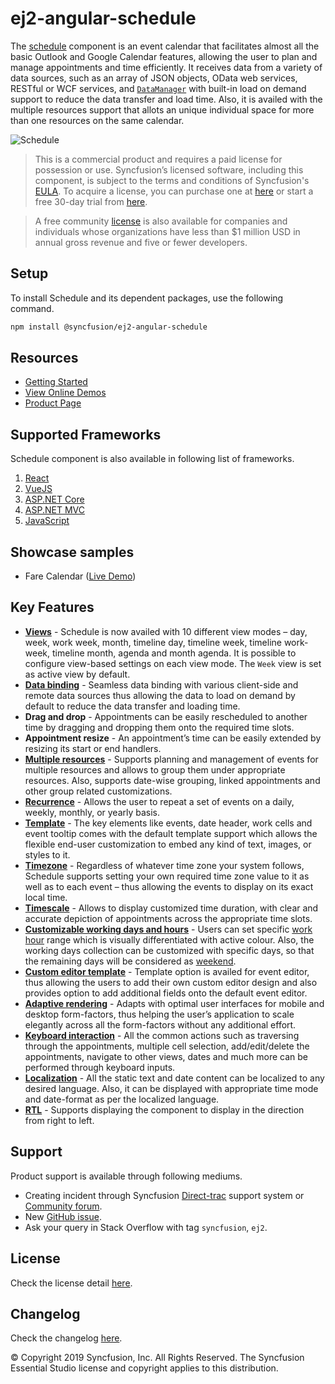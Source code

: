 # ej2-angular-schedule

The [schedule](https://github.com/syncfusion/ej2-angular-ui-components) component is an event calendar that facilitates almost all the basic Outlook and Google Calendar features, allowing the user to plan and manage appointments and time efficiently. It receives data from a variety of data sources, such as an array of JSON objects, OData web services, RESTful or WCF services, and [`DataManager`](https://ej2.syncfusion.com/angular/documentation/data/) with built-in load on demand support to reduce the data transfer and load time. Also, it is availed with the multiple resources support that allots an unique individual space for more than one resources on the same calendar.

![Schedule](https://ej2.syncfusion.com/products/images/schedule/readme.png)

> This is a commercial product and requires a paid license for possession or use. Syncfusion’s licensed software, including this component, is subject to the terms and conditions of Syncfusion's [EULA](https://www.syncfusion.com/eula/es/). To acquire a license, you can purchase one at [here](https://www.syncfusion.com/sales/products) or start a free 30-day trial from [here](https://www.syncfusion.com/account/manage-trials/start-trials).

> A free community [license](https://www.syncfusion.com/products/communitylicense) is also available for companies and individuals whose organizations have less than $1 million USD in annual gross revenue and five or fewer developers.

## Setup

To install Schedule and its dependent packages, use the following command.

```sh
npm install @syncfusion/ej2-angular-schedule
```

## Resources

* [Getting Started](https://ej2.syncfusion.com/angular/documentation/schedule/getting-started.html)
* [View Online Demos](https://ej2.syncfusion.com/angular/demos/#/material/schedule/default)
* [Product Page](https://www.syncfusion.com/angular-ui-components/scheduler)

## Supported Frameworks

Schedule component is also available in following list of frameworks.

1. [React](https://github.com/syncfusion/ej2-react-ui-components)
2. [VueJS](https://github.com/syncfusion/ej2-vue-ui-components)
3. [ASP.NET Core](https://www.syncfusion.com/aspnet-core-ui-controls/scheduler)
4. [ASP.NET MVC](https://www.syncfusion.com/aspnet-mvc-ui-controls/scheduler)
5. [JavaScript](https://www.syncfusion.com/javascript-ui-controls/scheduler)

## Showcase samples

* Fare Calendar ([Live Demo](https://ej2.syncfusion.com/angular/demos/#/material/schedule/resources))

## Key Features

* [**Views**](https://ej2.syncfusion.com/angular/demos/#/material/schedule/views) - Schedule is now availed with 10 different view modes – day, week, work week, month, timeline day, timeline week, timeline work-week, timeline month, agenda and month agenda. It is possible to configure view-based settings on each view mode. The `Week` view is set as active view by default.
* [**Data binding**](https://ej2.syncfusion.com/angular/demos/#/material/schedule/remote-data) - Seamless data binding with various client-side and remote data sources thus allowing the data to load on demand by default to reduce the data transfer and loading time.
* **Drag and drop** - Appointments can be easily rescheduled to another time by dragging and dropping them onto the required time slots.
* **Appointment resize** - An appointment’s time can be easily extended by resizing its start or end handlers.
* [**Multiple resources**](https://ej2.syncfusion.com/angular/demos/#/material/schedule/group) - Supports planning and management of events for multiple resources and allows to group them under appropriate resources. Also, supports date-wise grouping, linked appointments and other group related customizations.
* [**Recurrence**](https://ej2.syncfusion.com/angular/demos/#/material/schedule/recurrence-events) - Allows the user to repeat a set of events on a daily, weekly, monthly, or yearly basis.
* [**Template**](https://ej2.syncfusion.com/angular/demos/#/material/schedule/events-template) - The key elements like events, date header, work cells and event tooltip comes with the default template support which allows the flexible end-user customization to embed any kind of text, images, or styles to it.
* [**Timezone**](https://ej2.syncfusion.com/angular/demos/#/material/schedule/timezone-event) -  Regardless of whatever time zone your system follows, Schedule supports setting your own required time zone value to it as well as to each event – thus allowing the events to display on its exact local time.
* [**Timescale**](https://ej2.syncfusion.com/angular/demos/#/material/schedule/timescale) - Allows to display customized time duration, with clear and accurate depiction of appointments across the appropriate time slots.
* [**Customizable working days and hours**](https://ej2.syncfusion.com/angular/demos/#/material/schedule/work-days) - Users can set specific [work hour](https://ej2.syncfusion.com/angular/demos/#/material/schedule/work-hours) range which is visually differentiated with active colour. Also, the working days collection can be customized with specific days, so that the remaining days will be considered as [weekend](https://ej2.syncfusion.com/angular/demos/#/material/schedule/hide-weekend).
* [**Custom editor template**](https://ej2.syncfusion.com/angular/demos/#/material/schedule/editor-template) - Template option is availed for event editor, thus allowing the users to add their own custom editor design and also provides option to add additional fields onto the default event editor.
* [**Adaptive rendering**](https://ej2.syncfusion.com/angular/demos/#/material/schedule/month-agenda) - Adapts with optimal user interfaces for mobile and desktop form-factors, thus helping the user’s application to scale elegantly across all the form-factors without any additional effort.
* [**Keyboard interaction**](https://ej2.syncfusion.com/angular/demos/#/material/schedule/keyboard-interaction) - All the common actions such as traversing through the appointments, multiple cell selection, add/edit/delete the appointments, navigate to other views, dates and much more can be performed through keyboard inputs.
* [**Localization**](https://ej2.syncfusion.com/angular/documentation/schedule/localization.html#localization) - All the static text and date content can be localized to any desired language. Also, it can be displayed with appropriate time mode and date-format as per the localized language.
* [**RTL**](https://ej2.syncfusion.com/angular/documentation/schedule/localization.html#rtl) - Supports displaying the component to display in the direction from right to left.

## Support

Product support is available through following mediums.

* Creating incident through Syncfusion [Direct-trac](https://www.syncfusion.com/support/directtrac/incidents) support system or [Community forum](https://www.syncfusion.com/forums/essential-js2).
* New [GitHub issue](https://github.com/syncfusion/ej2-angular-ui-components/issues/new).
* Ask your query in Stack Overflow with tag `syncfusion`, `ej2`.

## License

Check the license detail [here](https://github.com/syncfusion/ej2-angular-ui-components/blob/master/license).

## Changelog

Check the changelog [here](https://ej2.syncfusion.com/angular/documentation/release-notes).

© Copyright 2019 Syncfusion, Inc. All Rights Reserved. The Syncfusion Essential Studio license and copyright applies to this distribution.